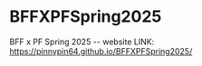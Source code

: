 # BFFXPFSpring2025
BFF x PF Spring 2025 -- website
LINK: https://pinnypin64.github.io/BFFXPFSpring2025/
